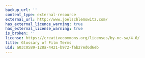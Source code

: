 ```yaml
---
backup_url: ''
content_type: external-resource
external_url: http://www.joelschlemowitz.com/
has_external_licence_warning: true
has_external_license_warning: true
is_broken: ''
license: https://creativecommons.org/licenses/by-nc-sa/4.0/
title: Glossary of Film Terms
uid: a03c0589-128a-4421-b972-fab27ed6d6eb
---
```

